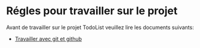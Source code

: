 Régles pour travailler sur le projet
======================================

Avant de travailler sur le projet TodoList veuillez lire les documents suivants:
* [Travailler avec git et github][0]



[0]:getEtGithub.md

